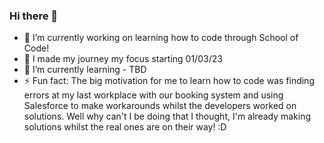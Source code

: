 ### Hi there 👋

<!--
**Darren-p-b/Darren-p-b** is a ✨ _special_ ✨ repository because its `README.md` (this file) appears on your GitHub profile.

Here are some ideas to get you started:

- 🔭 I’m currently working on ...
- 🌱 I’m currently learning ...
- 👯 I’m looking to collaborate on ...
- 🤔 I’m looking for help with ...
- 💬 Ask me about ...
- 📫 How to reach me: ...
- 😄 Pronouns: ...
- ⚡ Fun fact: ...
-->

- 🔭 I’m currently working on learning how to code through School of Code!
- 📆 I made my journey my focus starting 01/03/23
- 🌱 I’m currently learning - TBD
- ⚡ Fun fact: The big motivation for me to learn how to code was finding errors at my last workplace with our booking system and using Salesforce to make workarounds whilst the developers worked on solutions. Well why can't I be doing that I thought, I'm already making solutions whilst the real ones are on their way! :D 
<!-- - 👯 I’m looking to collaborate on ...
- 🤔 I’m looking for help with ...
- 💬 Ask me about ...
- 📫 How to reach me: ...
- 😄 Pronouns: ... -->
